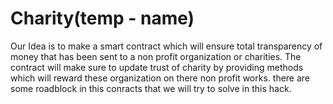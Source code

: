 # Charity(temp - name)

Our Idea is to make a smart contract which will ensure total transparency of money that has been sent to a non profit organization or charities. The contract will make sure to update trust of charity by providing methods which will reward these organization on there non profit works. there are some roadblock in this conracts that we will try to solve in this hack.
